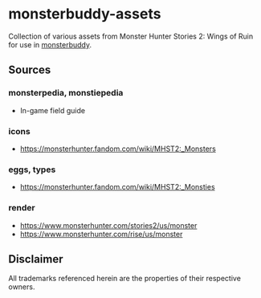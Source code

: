 # monsterbuddy-assets

Collection of various assets from Monster Hunter Stories 2: Wings of Ruin for use in [monsterbuddy](https://github.com/te1/monsterbuddy).


## Sources

### monsterpedia, monstiepedia
- In-game field guide

### icons
- https://monsterhunter.fandom.com/wiki/MHST2:_Monsters

### eggs, types
- https://monsterhunter.fandom.com/wiki/MHST2:_Monsties

### render
- https://www.monsterhunter.com/stories2/us/monster
- https://www.monsterhunter.com/rise/us/monster


## Disclaimer

All trademarks referenced herein are the properties of their respective owners.
